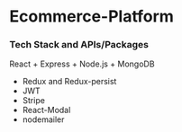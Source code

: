 # Ecommerce-Platform

### Tech Stack and APIs/Packages
React + Express + Node.js + MongoDB

- Redux and Redux-persist
- JWT
- Stripe
- React-Modal
- nodemailer
